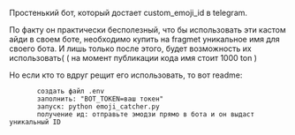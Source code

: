 Простенький бот, который достает custom_emoji_id в telegram. 

По факту он практически бесполезный, что бы использовать эти кастом айди в своем боте, необходимо купить на fragmet уникальное имя для своего бота. И лишь только после этого, будет возможность их использовать(
                                ( на момент публикации кода имя стоит 1000 ton )

Но если кто то вдруг рещит его использовать, то вот readme:



           создать файл .env
           заполнить: "BOT_TOKEN=ваш токен"
           запуск: python emoji_catcher.py
           получение ид: отправьте эмодзи прямо в бота и он выдаст уникальный ID

